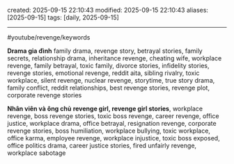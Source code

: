 created: 2025-09-15 22:10:43
modified: 2025-09-15 22:10:43
aliases: [2025-09-15]
tags: [daily, 2025-09-15]

---
#youtube/revenge/keywords

**Drama gia đình**
family drama, revenge story, betrayal stories, family secrets, relationship drama, inheritance revenge, cheating wife, workplace revenge, family betrayal, toxic family, divorce stories, infidelity stories, revenge stories, emotional revenge, reddit aita, sibling rivalry, toxic workplace, silent revenge, nuclear revenge, storytime, true story drama, family conflict, reddit relationships, best revenge stories, revenge plot, corporate revenge stories


**Nhân viên và ông chủ** 
**revenge girl, revenge girl stories**, workplace revenge, boss revenge stories, toxic boss revenge, career revenge, office justice, workplace drama, office betrayal, resignation revenge, corporate revenge stories, boss humiliation, workplace bullying, toxic workplace, office karma, employee revenge,  workplace injustice, toxic boss exposed, office politics drama, career justice stories, fired unfairly revenge, workplace sabotage

















